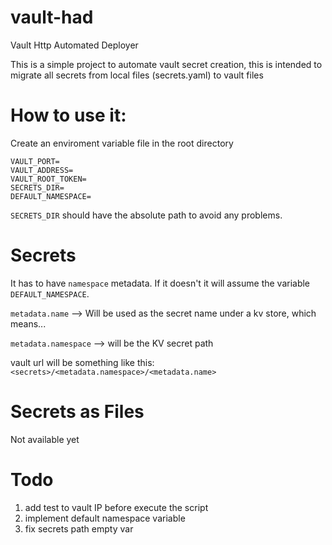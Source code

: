 # vault-had
Vault Http Automated Deployer

This is a simple project to automate vault secret creation, this is intended to migrate all secrets from local files (secrets.yaml) to vault files

# How to use it:

Create an enviroment variable file in the root directory
```
VAULT_PORT=
VAULT_ADDRESS=
VAULT_ROOT_TOKEN=
SECRETS_DIR=
DEFAULT_NAMESPACE=
```

`SECRETS_DIR` should have the absolute path to avoid any problems.

# Secrets

It has to have `namespace` metadata. If it doesn't it will assume the variable `DEFAULT_NAMESPACE`.


`metadata.name` --> Will be used as the secret name under a kv store, which means...


`metadata.namespace` --> will be the KV secret path


vault url will be something like this:
`<secrets>/<metadata.namespace>/<metadata.name>`


# Secrets as Files

Not available yet


# Todo

1. add test to vault IP before execute the script
2. implement default namespace variable
3. fix secrets path empty var

